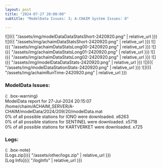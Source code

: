 ```yaml
---
layout: post
title: "2024-07-27 20:00:00"
subtitle: "ModelData Issues: 3; A-CHAIM System Issues: 0"

---
```


![]({{ "/assets/img/modelDataDataStatsShort-2420920.png" | relative_url }})
![]({{ "/assets/img/achaimDataStatsShort-2420920.png" | relative_url }})
![]({{ "/assets/img/achaimDataStatsLong00-2420920.png" | relative_url }})
![]({{ "/assets/img/achaimDataStatsLong01-2420920.png" | relative_url }})
![]({{ "/assets/img/achaimDataStatsLong02-2420920.png" | relative_url }})
![]({{ "/assets/img/modelDataDataStats-2420920.png" | relative_url }})
![]({{ "/assets/img/modelDataStationStats-2420920.png" | relative_url }})
![]({{ "/assets/img/achaimRunTime-2420920.png" | relative_url }})


### ModelData Issues:  
  
{: .box-warning}  
 ModelData report for 27-Jul-2024 20:15:07   
 /home/chaim/ACHAIM_SERVER/A-CHAIM/modelData/2024/209/20/modelData.mat   
 0% of all possible stations for IONO were downloaded. x6263   
 0% of all possible stations for SENTINEL were downloaded. x5718   
 0% of all possible stations for KARTVERKET were downloaded. x725   
  


### Logs:  
  
{: .box-note}  
[Logs.zip]({{ "/assets/other/logs.zip" | relative_url }})  
[Log Info]({{ "/logInfo" | relative_url }})  
